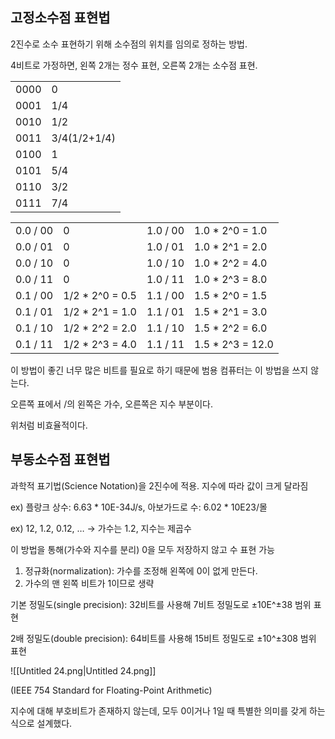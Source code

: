   

## 고정소수점 표현법

2진수로 소수 표현하기 위해 소수점의 위치를 임의로 정하는 방법.

4비트로 가정하면, 왼쪽 2개는 정수 표현, 오른쪽 2개는 소수점 표현.

|   |   |
|---|---|
|0000|0|
|0001|1/4|
|0010|1/2|
|0011|3/4(1/2+1/4)|
|0100|1|
|0101|5/4|
|0110|3/2|
|0111|7/4|

|   |   |   |   |
|---|---|---|---|
|0.0 / 00|0|1.0 / 00|1.0 * 2^0 = 1.0|
|0.0 / 01|0|1.0 / 01|1.0 * 2^1 = 2.0|
|0.0 / 10|0|1.0 / 10|1.0 * 2^2 = 4.0|
|0.0 / 11|0|1.0 / 11|1.0 * 2^3 = 8.0|
|0.1 / 00|1/2 * 2^0 = 0.5|1.1 / 00|1.5 * 2^0 = 1.5|
|0.1 / 01|1/2 * 2^1 = 1.0|1.1 / 01|1.5 * 2^1 = 3.0|
|0.1 / 10|1/2 * 2^2 = 2.0|1.1 / 10|1.5 * 2^2 = 6.0|
|0.1 / 11|1/2 * 2^3 = 4.0|1.1 / 11|1.5 * 2^3 = 12.0|

이 방법이 좋긴 너무 많은 비트를 필요로 하기 때문에 범용 컴퓨터는 이 방법을 쓰지 않는다.

오른쪽 표에서 /의 왼쪽은 가수, 오른쪽은 지수 부분이다.

위처럼 비효율적이다.

## 부동소수점 표현법

과학적 표기법(Science Notation)을 2진수에 적용. 지수에 따라 값이 크게 달라짐

ex) 플랑크 상수: 6.63 * 10E-34J/s, 아보가드로 수: 6.02 * 10E23/몰

ex) 12, 1.2, 0.12, … → 가수는 1.2, 지수는 제곱수

이 방법을 통해(가수와 지수를 분리) 0을 모두 저장하지 않고 수 표현 가능

1. 정규화(normalization): 가수를 조정해 왼쪽에 0이 없게 만든다.
2. 가수의 맨 왼쪽 비트가 1이므로 생략

기본 정밀도(single precision): 32비트를 사용해 7비트 정밀도로 ±10E^±38 범위 표현

2배 정밀도(double precision): 64비트를 사용해 15비트 정밀도로 ±10^±308 범위 표현

![[Untitled 24.png|Untitled 24.png]]

(IEEE 754 Standard for Floating-Point Arithmetic)

지수에 대해 부호비트가 존재하지 않는데, 모두 0이거나 1일 때 특별한 의미를 갖게 하는 식으로 설계했다.